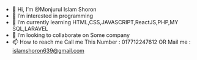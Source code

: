 - 👋 Hi, I’m @Monjurul Islam Shoron
- 👀 I’m interested in programming 
- 🌱 I’m currently learning HTML,CSS,JAVASCRIPT,ReactJS,PHP,MY SQL,LARAVEL
- 💞️ I’m looking to collaborate on Some company
- 📫 How to reach me Call me This Number : 017712247612 OR Mail me : islamshoron639@gmail.com

<!---
Shoronislam639/Shoronislam639 is a ✨ special ✨ repository because its `README.md` (this file) appears on your GitHub profile.
You can click the Preview link to take a look at your changes.
--->

